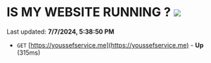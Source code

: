 # IS MY WEBSITE RUNNING ? [![](https://img.shields.io/static/v1?label=Sponsor&message=%E2%9D%A4&logo=GitHub&color=%23fe8e86)](https://github.com/sponsors/Youssef-Lehmam)

Last updated: **7/7/2024, 5:38:50 PM**

- `GET` [https://youssefservice.me](https://youssefservice.me) - **Up** (315ms)
